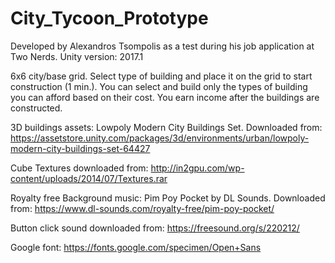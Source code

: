 # City_Tycoon_Prototype

Developed by Alexandros Tsompolis as a test during his job application at Two Nerds. Unity version: 2017.1

6x6 city/base grid. Select type of building and place it on the grid to start construction (1 min.). You can select and build only the types of building you can afford based on their cost. 
You earn income after the buildings are constructed.

3D buildings assets: Lowpoly Modern City Buildings Set. Downloaded from: https://assetstore.unity.com/packages/3d/environments/urban/lowpoly-modern-city-buildings-set-64427

Cube Textures downloaded from: http://in2gpu.com/wp-content/uploads/2014/07/Textures.rar

Royalty free Background music: Pim Poy Pocket by DL Sounds. Downloaded from: https://www.dl-sounds.com/royalty-free/pim-poy-pocket/

Button click sound downloaded from: https://freesound.org/s/220212/

Google font: https://fonts.google.com/specimen/Open+Sans